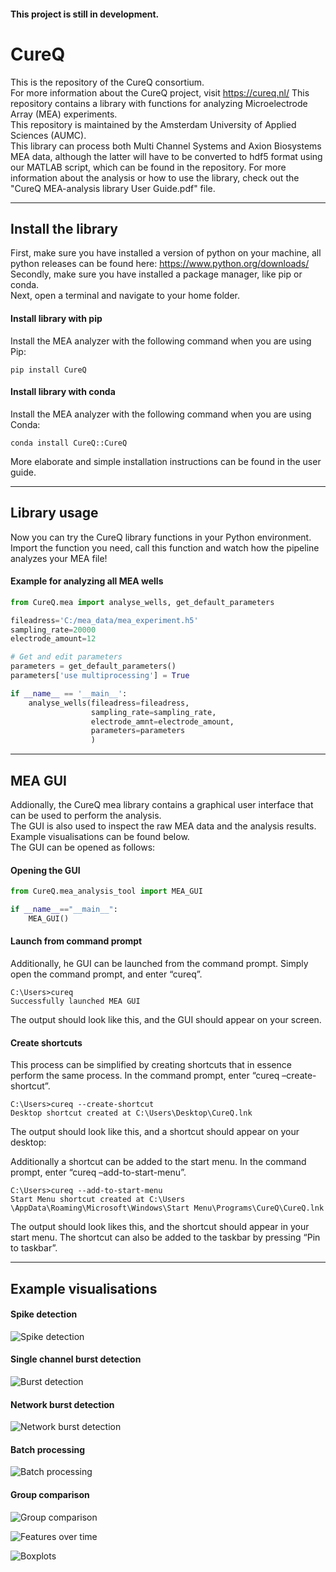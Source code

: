 #### This project is still in development.

# CureQ

This is the repository of the CureQ consortium.<br>
For more information about the CureQ project, visit https://cureq.nl/
This repository contains a library with functions for analyzing Microelectrode Array (MEA) experiments.<br>
This repository is maintained by the Amsterdam University of Applied Sciences (AUMC).<br>
This library can process both Multi Channel Systems and Axion Biosystems MEA data, although the latter will have to be converted to hdf5 format using our MATLAB script, which can be found in the repository.
For more information about the analysis or how to use the library, check out the "CureQ MEA-analysis library User Guide.pdf" file.<br>

___

## Install the library

First, make sure you have installed a version of python on your machine, all python releases can be found here: https://www.python.org/downloads/ <br>
Secondly, make sure you have installed a package manager, like pip or conda. <br>
Next, open a terminal and navigate to your home folder.

#### Install library with pip
Install the MEA analyzer with the following command when you are using Pip:
```shell
pip install CureQ 
```

#### Install library with conda
Install the MEA analyzer with the following command when you are using Conda:
```shell
conda install CureQ::CureQ
```

More elaborate and simple installation instructions can be found in the user guide.

---

## Library usage
Now you can try the CureQ library functions in your Python environment. <br>
Import the function you need, call this function and watch how the pipeline analyzes your MEA file!

#### Example for analyzing all MEA wells
```python
from CureQ.mea import analyse_wells, get_default_parameters

fileadress='C:/mea_data/mea_experiment.h5'
sampling_rate=20000
electrode_amount=12

# Get and edit parameters
parameters = get_default_parameters()
parameters['use multiprocessing'] = True

if __name__ == '__main__':
    analyse_wells(fileadress=fileadress,
                  sampling_rate=sampling_rate,
                  electrode_amnt=electrode_amount,
                  parameters=parameters
                  )
```

---

## MEA GUI
Addionally, the CureQ mea library contains a graphical user interface that can be used to perform the analysis. <br>
The GUI is also used to inspect the raw MEA data and the analysis results. Example visualisations can be found below. <br>
The GUI can be opened as follows:

#### Opening the GUI
```python
from CureQ.mea_analysis_tool import MEA_GUI

if __name__=="__main__":
    MEA_GUI()
```

#### Launch from command prompt
Additionally, he GUI can be launched from the command prompt. Simply open the command prompt, and enter “cureq”.
```shell
C:\Users>cureq
Successfully launched MEA GUI
```
The output should look like this, and the GUI should appear on your screen.

#### Create shortcuts
This process can be simplified by creating shortcuts that in essence perform the same process. In the command prompt, enter “cureq –create-shortcut”.

```shell
C:\Users>cureq --create-shortcut
Desktop shortcut created at C:\Users\Desktop\CureQ.lnk
```
The output should look like this, and a shortcut should appear on your desktop:

Additionally a shortcut can be added to the start menu. In the command prompt, enter “cureq –add-to-start-menu”.
```shell
C:\Users>cureq --add-to-start-menu
Start Menu shortcut created at C:\Users \AppData\Roaming\Microsoft\Windows\Start Menu\Programs\CureQ\CureQ.lnk
```

The output should look likes this, and the shortcut should appear in your start menu.
The shortcut can also be added to the taskbar by pressing “Pin to taskbar”.

---

## Example visualisations

#### Spike detection
![Spike detection](https://github.com/CureQ/CureQ/blob/main/Example_visualisations/spike_detection.png)

#### Single channel burst detection
![Burst detection](https://github.com/CureQ/CureQ/blob/main/Example_visualisations/burst_detection.png)

#### Network burst detection
![Network burst detection](https://github.com/CureQ/CureQ/blob/main/Example_visualisations/network_burst_detection.png)

#### Batch processing
![Batch processing](https://github.com/CureQ/CureQ/blob/main/Example_visualisations/batch_processing.png)

#### Group comparison
![Group comparison](https://github.com/CureQ/CureQ/blob/main/Example_visualisations/group_comparison.png)

![Features over time](https://github.com/CureQ/CureQ/blob/main/Example_visualisations/features_over_time.png)

![Boxplots](https://github.com/CureQ/CureQ/blob/main/Example_visualisations/boxplot.png)

<!--
**CureQ/CureQ** is a ✨ _special_ ✨ repository because its `README.md` (this file) appears on your GitHub profile.
-->
